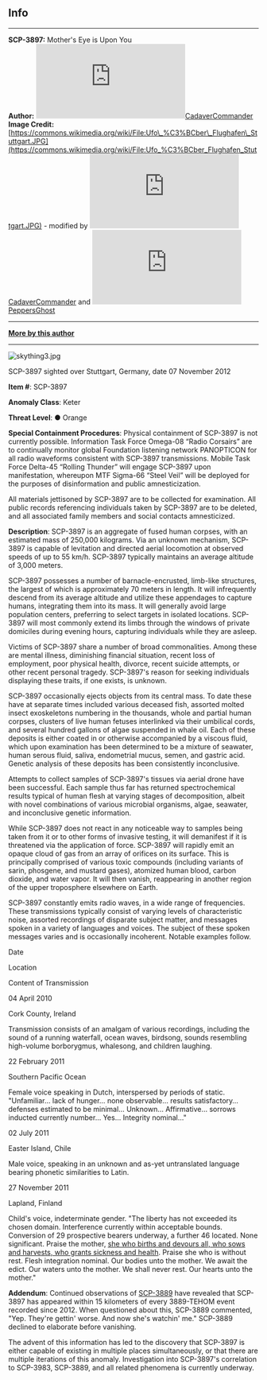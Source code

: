 Info
----

* * *

**SCP-3897:** Mother's Eye is Upon You  
**Author:** [![CadaverCommander](http://www.wikidot.com/avatar.php?userid=3187823&amp;size=small&amp;timestamp=1599870295)](http://www.wikidot.com/user:info/cadavercommander)[CadaverCommander](http://www.wikidot.com/user:info/cadavercommander)  
**Image Credit:** [https://commons.wikimedia.org/wiki/File:Ufo\_%C3%BCber\_Flughafen\_Stuttgart.JPG](https://commons.wikimedia.org/wiki/File:Ufo_%C3%BCber_Flughafen_Stuttgart.JPG) - modified by [![CadaverCommander](http://www.wikidot.com/avatar.php?userid=3187823&amp;size=small&amp;timestamp=1599870295)](http://www.wikidot.com/user:info/cadavercommander)[CadaverCommander](http://www.wikidot.com/user:info/cadavercommander) and [![PeppersGhost](http://www.wikidot.com/avatar.php?userid=1553042&amp;size=small&amp;timestamp=1599870295)](http://www.wikidot.com/user:info/peppersghost)[PeppersGhost](http://www.wikidot.com/user:info/peppersghost)

* * *

**[More by this author](http://www.scp-wiki.net/cadavercommander)**

* * *

![skything3.jpg](http://scp-wiki.wdfiles.com/local--files/scp-3897/skything3.jpg)

SCP-3897 sighted over Stuttgart, Germany, date 07 November 2012

**Item #**: SCP-3897

**Anomaly Class**: Keter

**Threat Level**: ● Orange

**Special Containment Procedures**: Physical containment of SCP-3897 is not currently possible. Information Task Force Omega-08 “Radio Corsairs” are to continually monitor global Foundation listening network PANOPTICON for all radio waveforms consistent with SCP-3897 transmissions. Mobile Task Force Delta-45 “Rolling Thunder” will engage SCP-3897 upon manifestation, whereupon MTF Sigma-66 “Steel Veil” will be deployed for the purposes of disinformation and public amnesticization.

All materials jettisoned by SCP-3897 are to be collected for examination. All public records referencing individuals taken by SCP-3897 are to be deleted, and all associated family members and social contacts amnesticized.

**Description**: SCP-3897 is an aggregate of fused human corpses, with an estimated mass of 250,000 kilograms. Via an unknown mechanism, SCP-3897 is capable of levitation and directed aerial locomotion at observed speeds of up to 55 km/h. SCP-3897 typically maintains an average altitude of 3,000 meters.

SCP-3897 possesses a number of barnacle-encrusted, limb-like structures, the largest of which is approximately 70 meters in length. It will infrequently descend from its average altitude and utilize these appendages to capture humans, integrating them into its mass. It will generally avoid large population centers, preferring to select targets in isolated locations. SCP-3897 will most commonly extend its limbs through the windows of private domiciles during evening hours, capturing individuals while they are asleep.

Victims of SCP-3897 share a number of broad commonalities. Among these are mental illness, diminishing financial situation, recent loss of employment, poor physical health, divorce, recent suicide attempts, or other recent personal tragedy. SCP-3897's reason for seeking individuals displaying these traits, if one exists, is unknown.

SCP-3897 occasionally ejects objects from its central mass. To date these have at separate times included various deceased fish, assorted molted insect exoskeletons numbering in the thousands, whole and partial human corpses, clusters of live human fetuses interlinked via their umbilical cords, and several hundred gallons of algae suspended in whale oil. Each of these deposits is either coated in or otherwise accompanied by a viscous fluid, which upon examination has been determined to be a mixture of seawater, human serous fluid, saliva, endometrial mucus, semen, and gastric acid. Genetic analysis of these deposits has been consistently inconclusive.

Attempts to collect samples of SCP-3897's tissues via aerial drone have been successful. Each sample thus far has returned spectrochemical results typical of human flesh at varying stages of decomposition, albeit with novel combinations of various microbial organisms, algae, seawater, and inconclusive genetic information.

While SCP-3897 does not react in any noticeable way to samples being taken from it or to other forms of invasive testing, it will demanifest if it is threatened via the application of force. SCP-3897 will rapidly emit an opaque cloud of gas from an array of orifices on its surface. This is principally comprised of various toxic compounds (including variants of sarin, phosgene, and mustard gases), atomized human blood, carbon dioxide, and water vapor. It will then vanish, reappearing in another region of the upper troposphere elsewhere on Earth.

SCP-3897 constantly emits radio waves, in a wide range of frequencies. These transmissions typically consist of varying levels of characteristic noise, assorted recordings of disparate subject matter, and messages spoken in a variety of languages and voices. The subject of these spoken messages varies and is occasionally incoherent. Notable examples follow.

Date

Location

Content of Transmission

04 April 2010

Cork County, Ireland

Transmission consists of an amalgam of various recordings, including the sound of a running waterfall, ocean waves, birdsong, sounds resembling high-volume borborygmus, whalesong, and children laughing.

22 February 2011

Southern Pacific Ocean

Female voice speaking in Dutch, interspersed by periods of static. "Unfamiliar… lack of hunger… none observable… results satisfactory… defenses estimated to be minimal… Unknown… Affirmative… sorrows inducted currently number… Yes… Integrity nominal…"

02 July 2011

Easter Island, Chile

Male voice, speaking in an unknown and as-yet untranslated language bearing phonetic similarities to Latin.

27 November 2011

Lapland, Finland

Child's voice, indeterminate gender. "The liberty has not exceeded its chosen domain. Interference currently within acceptable bounds. Conversion of 29 prospective bearers underway, a further 46 located. None significant. Praise the mother, [she who births and devours all, who sows and harvests, who grants sickness and health](/scp-3983). Praise she who is without rest. Flesh integration nominal. Our bodies unto the mother. We await the edict. Our waters unto the mother. We shall never rest. Our hearts unto the mother."

**Addendum**: Continued observations of [SCP-3889](/scp-3889) have revealed that SCP-3897 has appeared within 15 kilometers of every 3889-TEHOM event recorded since 2012. When questioned about this, SCP-3889 commented, "Yep. They're gettin' worse. And now she's watchin' me." SCP-3889 declined to elaborate before vanishing.

The advent of this information has led to the discovery that SCP-3897 is either capable of existing in multiple places simultaneously, or that there are multiple iterations of this anomaly. Investigation into SCP-3897's correlation to SCP-3983, SCP-3889, and all related phenomena is currently underway.